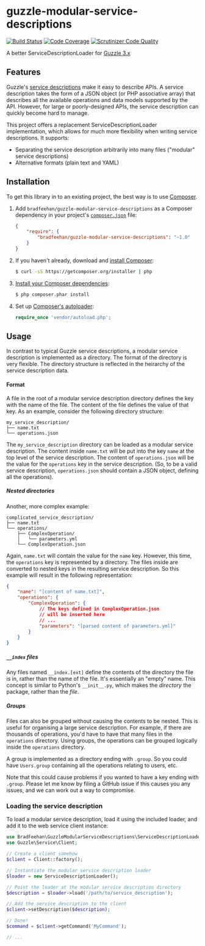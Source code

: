 guzzle-modular-service-descriptions
===================================

[![Build Status][build-badge]][build]
[![Code Coverage][coverage-badge]][coverage]
[![Scrutinizer Code Quality][quality-badge]][quality]

[build]: <https://travis-ci.org/bradfeehan/guzzle-modular-service-descriptions>
[build-badge]: <https://travis-ci.org/bradfeehan/guzzle-modular-service-descriptions.svg>
[coverage]: <https://scrutinizer-ci.com/g/bradfeehan/guzzle-modular-service-descriptions/>
[coverage-badge]: <https://scrutinizer-ci.com/g/bradfeehan/guzzle-modular-service-descriptions/badges/coverage.png?s=f1038391bf34bf9b092b9dd6a692603e28ad5c5e>
[quality]: <https://scrutinizer-ci.com/g/bradfeehan/guzzle-modular-service-descriptions/>
[quality-badge]: <https://scrutinizer-ci.com/g/bradfeehan/guzzle-modular-service-descriptions/badges/quality-score.png?s=6e2453ad0fce960356d875ef2307677fe77674c2>



A better ServiceDescriptionLoader for [Guzzle 3.x]

[Guzzle 3.x]: <https://github.com/guzzle/guzzle3>




Features
--------

Guzzle's [service descriptions] make it easy to describe APIs. A
service description takes the form of a JSON object (or PHP associative
array) that describes all the available operations and data models
supported by the API. However, for large or poorly-designed APIs, the
service description can quickly become hard to manage.

This project offers a replacement ServiceDescriptionLoader
implementation, which allows for much more flexibility when writing
service descriptions. It supports:

* Separating the service description arbitrarily into many files
  ("modular" service descriptions)
* Alternative formats (plain text and YAML)

[service descriptions]: <https://github.com/guzzle/guzzle3/blob/master/docs/webservice-client/guzzle-service-descriptions.rst>




Installation
------------

To get this library in to an existing project, the best way is to use
[Composer](http://getcomposer.org).

1. Add `bradfeehan/guzzle-modular-service-descriptions` as a Composer
   dependency in your project's [`composer.json`][composer-json] file:

    ```json
    {
        "require": {
            "bradfeehan/guzzle-modular-service-descriptions": "~1.0"
        }
    }
    ```

2. If you haven't already, download and
   [install Composer][composer-download]:

    ```bash
    $ curl -sS https://getcomposer.org/installer | php
    ```

3. [Install your Composer dependencies][composer-install]:

    ```bash
    $ php composer.phar install
    ```

4. Set up [Composer's autoloader][composer-loader]:

    ```php
    require_once 'vendor/autoload.php';
    ```

[composer-json]: <http://getcomposer.org/doc/01-basic-usage.md#the-require-key>
    "More on the composer.json format"
[composer-download]: <http://getcomposer.org/doc/01-basic-usage.md#installation>
    "More detailed installation instructions on the Composer site"
[composer-install]: <http://getcomposer.org/doc/01-basic-usage.md#installing-dependencies>
    "More detailed instructions on the Composer site"
[composer-loader]: <http://getcomposer.org/doc/01-basic-usage.md#autoloading>
    "More information about the autoloader on the Composer site"




Usage
-----

In contrast to typical Guzzle service descriptions, a modular service
description is implemented as a directory. The format of the directory
is very flexible. The directory structure is reflected in the heirarchy
of the service description data.



#### Format

A file in the root of a modular service description directory defines
the key with the name of the file. The content of the file defines the
value of that key. As an example, consider the following directory
structure:

```
my_service_description/
├── name.txt
└── operations.json
```

The `my_service_description` directory can be loaded as a modular
service description. The content inside `name.txt` will be put into the
key `name` at the top level of the service description. The content of
`operations.json` will be the value for the `operations` key in the
service description. (So, to be a valid service description,
`operations.json` should contain a JSON object, defining all the
operations).


##### Nested directories

Another, more complex example:

```
complicated_service_description/
├── name.txt
└── operations/
    ├── ComplexOperation/
    │   └── parameters.yml
    └── ComplexOperation.json
```

Again, `name.txt` will contain the value for the `name` key. However,
this time, the `operations` key is represented by a directory. The
files inside are converted to nested keys in the resulting service
description. So this example will result in the following
representation:

```json
{
    "name": "[content of name.txt]",
    "operations": {
        "ComplexOperation": {
            // The keys defined in ComplexOperation.json
            // will be inserted here
            // ...
            "parameters": "[parsed content of parameters.yml]"
        }
    }
}
```


##### `__index` files

Any files named `__index.[ext]` define the contents of the directory the
file is in, rather than the name of the file. It's essentially an
"empty" name. This concept is similar to Python's `__init__.py`, which
makes the *directory* the package, rather than the *file*.


##### Groups

Files can also be grouped without causing the contents to be nested.
This is useful for organising a large service description. For example,
if there are thousands of operations, you'd have to have that many
files in the `operations` directory. Using groups, the operations can
be grouped logically inside the `operations` directory.

A group is implemented as a directory ending with `.group`. So you
could have `Users.group` containing all the operations relating to
users, etc.

Note that this could cause problems if you wanted to have a key ending
with `.group`. Please let me know by filing a GitHub issue if this
causes you any issues, and we can work out a way to compromise.



### Loading the service description

To load a modular service description, load it using the included
loader, and add it to the web service client instance:

```php
use BradFeehan\GuzzleModularServiceDescriptions\ServiceDescriptionLoader;
use Guzzle\Service\Client;

// Create a client somehow
$client = Client::factory();

// Instantiate the modular service description loader
$loader = new ServiceDescriptionLoader();

// Point the loader at the modular service description directory
$description = $loader->load('/path/to/service_description');

// Add the service description to the client
$client->setDescription($description);

// Done!
$command = $client->getCommand('MyCommand');

// ...
```


